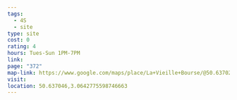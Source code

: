 ```yaml
---
tags:
  - 4S
  - site
type: site
cost: 0
rating: 4
hours: Tues-Sun 1PM-7PM
link: 
page: "372"
map-link: https://www.google.com/maps/place/La+Vieille+Bourse/@50.6370209,3.0617174,17z/data=!3m1!4b1!4m6!3m5!1s0x47c2d5887caa2609:0x79ce2d9eba6efc86!8m2!3d50.6370175!4d3.0642923!16s%2Fg%2F1235qkgj?entry=ttu&g_ep=EgoyMDI0MDkxOC4xIKXMDSoASAFQAw%3D%3D
visit: 
location: 50.637046,3.0642775598746663
---
```

